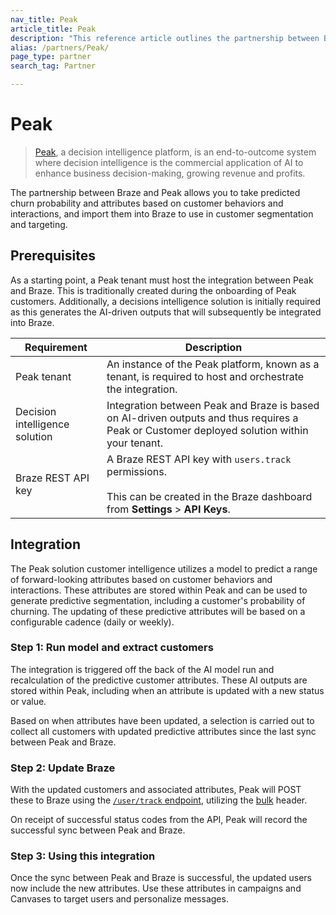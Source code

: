 ```yaml
---
nav_title: Peak
article_title: Peak
description: "This reference article outlines the partnership between Braze and Peak, a decision intelligence platform, allows you to take predicted churn probability and attributes based on customer behaviors and interactions, and import them into Braze to use in customer segmentation and targeting."
alias: /partners/Peak/
page_type: partner
search_tag: Partner

---
```


# Peak

> [Peak](https://platform.peak.ai/), a decision intelligence platform, is an end-to-outcome system where decision intelligence is the commercial application of AI to enhance business decision-making, growing revenue and profits.

The partnership between Braze and Peak allows you to take predicted churn probability and attributes based on customer behaviors and interactions, and import them into Braze to use in customer segmentation and targeting. 

## Prerequisites

As a starting point, a Peak tenant must host the integration between Peak and Braze. This is traditionally created during the onboarding of Peak customers. Additionally, a decisions intelligence solution is initially required as this generates the AI-driven outputs that will subsequently be integrated into Braze.

| Requirement | Description |
| ----------- | ----------- |
| Peak tenant | An instance of the Peak platform, known as a tenant, is required to host and orchestrate the integration. |
| Decision intelligence solution | Integration between Peak and Braze is based on AI-driven outputs and thus requires a Peak or Customer deployed solution within your tenant. |
| Braze REST API key | A Braze REST API key with `users.track` permissions. <br><br>This can be created in the Braze dashboard from **Settings** > **API Keys**. |

## Integration

The Peak solution customer intelligence utilizes a model to predict a range of forward-looking attributes based on customer behaviors and interactions. These attributes are stored within Peak and can be used to generate predictive segmentation, including a customer's probability of churning. The updating of these predictive attributes will be based on a configurable cadence (daily or weekly).

### Step 1: Run model and extract customers

The integration is triggered off the back of the AI model run and recalculation of the predictive customer attributes. These AI outputs are stored within Peak, including when an attribute is updated with a new status or value.

Based on when attributes have been updated, a selection is carried out to collect all customers with updated predictive attributes since the last sync between Peak and Braze.

### Step 2: Update Braze

With the updated customers and associated attributes, Peak will POST these to Braze using the [`/user/track` endpoint]({{site.baseurl}}/api/endpoints/user_data/post_user_track/), utilizing the [bulk]({{site.baseurl}}/api/endpoints/user_data/post_user_track/#making-bulk-updates) header.

On receipt of successful status codes from the API, Peak will record the successful sync between Peak and Braze.

### Step 3: Using this integration

Once the sync between Peak and Braze is successful, the updated users now include the new attributes. Use these attributes in campaigns and Canvases to target users and personalize messages.

[1]: {{site.baseurl}}/api/endpoints/user_data/post_user_track/
